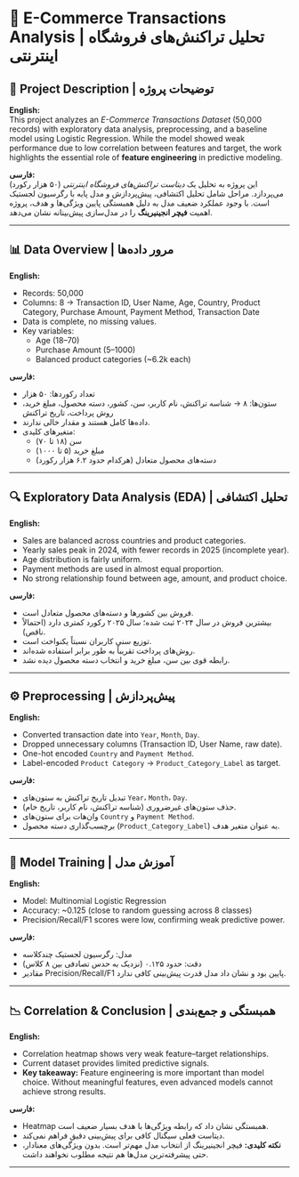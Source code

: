 # 🛒 E-Commerce Transactions Analysis | تحلیل تراکنش‌های فروشگاه اینترنتی

## 📖 Project Description | توضیحات پروژه
**English:**  
This project analyzes an *E-Commerce Transactions Dataset* (50,000 records) with exploratory data analysis, preprocessing, and a baseline model using Logistic Regression. While the model showed weak performance due to low correlation between features and target, the work highlights the essential role of **feature engineering** in predictive modeling.  

**فارسی:**  
این پروژه به تحلیل یک *دیتاست تراکنش‌های فروشگاه اینترنتی* (۵۰ هزار رکورد) می‌پردازد. مراحل شامل تحلیل اکتشافی، پیش‌پردازش و مدل پایه با رگرسیون لجستیک است. با وجود عملکرد ضعیف مدل به دلیل همبستگی پایین ویژگی‌ها و هدف، پروژه اهمیت **فیچر انجینیرینگ** را در مدل‌سازی پیش‌بینانه نشان می‌دهد.  

---

## 📊 Data Overview | مرور داده‌ها
**English:**  
- Records: 50,000  
- Columns: 8 → Transaction ID, User Name, Age, Country, Product Category, Purchase Amount, Payment Method, Transaction Date  
- Data is complete, no missing values.  
- Key variables:  
  - Age (18–70)  
  - Purchase Amount (5–1000)  
  - Balanced product categories (~6.2k each)  

**فارسی:**  
- تعداد رکوردها: ۵۰ هزار  
- ستون‌ها: ۸ → شناسه تراکنش، نام کاربر، سن، کشور، دسته محصول، مبلغ خرید، روش پرداخت، تاریخ تراکنش  
- داده‌ها کامل هستند و مقدار خالی ندارند.  
- متغیرهای کلیدی:  
  - سن (۱۸ تا ۷۰)  
  - مبلغ خرید (۵ تا ۱۰۰۰)  
  - دسته‌های محصول متعادل (هرکدام حدود ۶.۲ هزار رکورد)  

---

## 🔍 Exploratory Data Analysis (EDA) | تحلیل اکتشافی
**English:**  
- Sales are balanced across countries and product categories.  
- Yearly sales peak in 2024, with fewer records in 2025 (incomplete year).  
- Age distribution is fairly uniform.  
- Payment methods are used in almost equal proportion.  
- No strong relationship found between age, amount, and product choice.  

**فارسی:**  
- فروش بین کشورها و دسته‌های محصول متعادل است.  
- بیشترین فروش در سال ۲۰۲۴ ثبت شده؛ سال ۲۰۲۵ رکورد کمتری دارد (احتمالاً ناقص).  
- توزیع سنی کاربران نسبتاً یکنواخت است.  
- روش‌های پرداخت تقریباً به طور برابر استفاده شده‌اند.  
- رابطه قوی بین سن، مبلغ خرید و انتخاب دسته محصول دیده نشد.  

---

## ⚙️ Preprocessing | پیش‌پردازش
**English:**  
- Converted transaction date into `Year`, `Month`, `Day`.  
- Dropped unnecessary columns (Transaction ID, User Name, raw date).  
- One-hot encoded `Country` and `Payment Method`.  
- Label-encoded `Product Category` → `Product_Category_Label` as target.  

**فارسی:**  
- تبدیل تاریخ تراکنش به ستون‌های `Year`، `Month`، `Day`.  
- حذف ستون‌های غیرضروری (شناسه تراکنش، نام کاربر، تاریخ خام).  
- وان‌هات برای ستون‌های `Country` و `Payment Method`.  
- برچسب‌گذاری دسته محصول (`Product_Category_Label`) به عنوان متغیر هدف.  

---

## 🤖 Model Training | آموزش مدل
**English:**  
- Model: Multinomial Logistic Regression  
- Accuracy: ~0.125 (close to random guessing across 8 classes)  
- Precision/Recall/F1 scores were low, confirming weak predictive power.  

**فارسی:**  
- مدل: رگرسیون لجستیک چندکلاسه  
- دقت: حدود ۰.۱۲۵ (نزدیک به حدس تصادفی بین ۸ کلاس)  
- مقادیر Precision/Recall/F1 پایین بود و نشان داد مدل قدرت پیش‌بینی کافی ندارد.  

---

## 📉 Correlation & Conclusion | همبستگی و جمع‌بندی
**English:**  
- Correlation heatmap shows very weak feature–target relationships.  
- Current dataset provides limited predictive signals.  
- **Key takeaway:** Feature engineering is more important than model choice. Without meaningful features, even advanced models cannot achieve strong results.  

**فارسی:**  
- Heatmap همبستگی نشان داد که رابطه ویژگی‌ها با هدف بسیار ضعیف است.  
- دیتاست فعلی سیگنال کافی برای پیش‌بینی دقیق فراهم نمی‌کند.  
- **نکته کلیدی:** فیچر انجینیرینگ از انتخاب مدل مهم‌تر است. بدون ویژگی‌های معنادار، حتی پیشرفته‌ترین مدل‌ها هم نتیجه مطلوب نخواهند داشت.  

---
